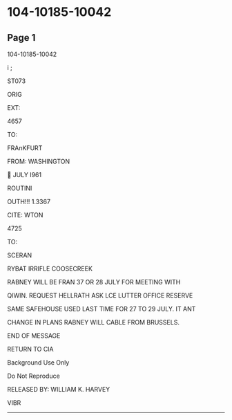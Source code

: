 # 104-10185-10042

## Page 1

104-10185-10042

i ;

ST073

ORIG

EXT:

4657

TO:

FRAnKFURT

FROM: WASHINGTON

 JULY I961

ROUTINI

OUTH!!! 1.3367

CITE: WTON

4725

TO:

SCERAN

RYBAT IRRIFLE COOSECREEK

RABNEY WILL BE FRAN 37 OR 28 JULY FOR MEETING WITH

QIWIN. REQUEST HELLRATH ASK LCE LUTTER OFFICE RESERVE

SAME SAFEHOUSE USED LAST TIME FOR 27 TO 29 JULY. IT ANT

CHANGE IN PLANS RABNEY WILL CABLE FROM BRUSSELS.

END OF MESSAGE

RETURN TO CIA

Background Use Only

Do Not Reproduce

RELEASED BY: WILLIAM K. HARVEY

VIBR

---

